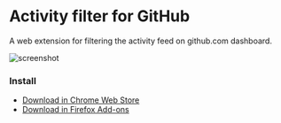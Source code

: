 # Activity filter for GitHub

A web extension for filtering the activity feed on github.com dashboard.

![screenshot](https://user-images.githubusercontent.com/1153134/45003071-37311780-afac-11e8-8a2a-f64ba93f6593.png)

### Install

- [Download in Chrome Web Store](https://chrome.google.com/webstore/detail/pcnaddhmngnnpookfhhamkelhhakimdg)
- [Download in Firefox Add-ons](https://addons.mozilla.org/en-US/firefox/addon/dashboard-filter-for-github/)
